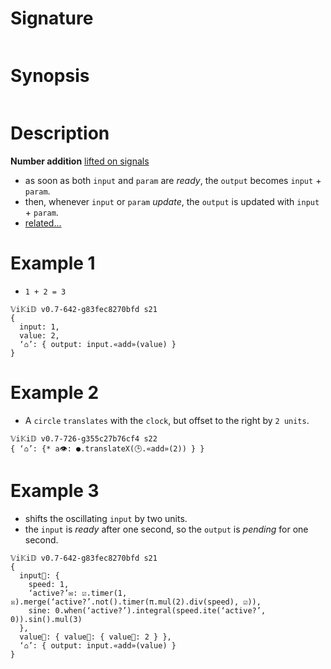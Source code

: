 # Signature
```vikid-signature
```

# Synopsis
```vikid-synopsis
```

# Description

__Number addition__ [lifted on signals](/refman/concepts/pure_functions) 
- as soon as both `input` and `param` are _ready_, the `output` becomes `input` + `param`.
- then, whenever `input` or `param` _update_, the `output` is updated with `input` + `param`.
- [related...](https://en.wikipedia.org/wiki/Addition)

# Example 1

- `1 + 2 = 3`

```vikid-script
𝕍i𝕂i𝔻 v0.7-642-g83fec8270bfd s21
{
  input: 1,
  value: 2,
  ‘⌂’: { output: input.«add»(value) }
}
```

# Example 2

- A `circle` `translates` with the `clock`, but offset to the right by `2 units`.

```vikid-script
𝕍i𝕂i𝔻 v0.7-726-g355c27b76cf4 s22
{ ‘⌂’: {* a👁: ●.translateX(🕒.«add»(2)) } }
```

# Example 3
- shifts the oscillating `input` by two units.
- the `input` is _ready_ after one second, so the `output` is _pending_ for one second.

```vikid-script
𝕍i𝕂i𝔻 v0.7-642-g83fec8270bfd s21
{
  input📡: { 
    speed: 1,
    ‘active?’✉: ☑.timer(1, ☒).merge(‘active?’.not().timer(π.mul(2).div(speed), ☑)),
    sine: 0.when(‘active?’).integral(speed.ite(‘active?’, 0)).sin().mul(3)
  },
  value📡: { value📡: { value📡: 2 } },
  ‘⌂’: { output: input.«add»(value) }
}
```
